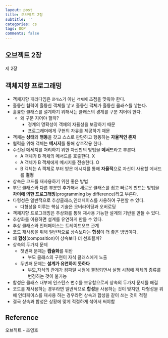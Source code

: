 ```yaml
---
layout: post
title: 오브젝트 2장
subtitle: ''
categories: cs
tags: OOP
comments: false
---
```


## 오브젝트 2장

제 2장

## 객체지향 프로그래밍

- 객체지향 패러다임은 `클래스`가 아닌 `객체`에 초점을 맞춰야 한다.
- 훌륭한 협력이 훌륭한 객체를 낳고 훌륭한 객체가 훌륭한 클래스를 낳는다.
- 훌륭한 클래스를 설계하기 위해서는 클래스의 경계를 구분 지어야 한다.
  - 왜 구분 지어야 할까?
    - 경계의 명확성이 객체의 자율성을 보장하기 때문
    - 프로그래머에게 구현의 자유를 제공하기 때문
- 객체는 **상태**와 **행동**을 갖고 스스로 판단하고 행동하는 **자율적인 존재**
- 협력을 위해 객체는 **메시지**를 통해 상호작용 한다.
- 수신된 메세지를 처리하기 위한 자신만의 방법을 **메서드**라고 부른다.
  - A 객체가 B 객체의 메서드를 호출한다. X
  - A 객체가 B 객체에게 메시지를 전송한다. O
  - B 객체는 A 객체로 부터 받은 메시지를 통해 **자율적**으로 자신이 사용할 메서드를 **결정**
- 상속은 코드를 재사용하기 위한 좋은 방법
- 부모 클래스와 다른 부분만 추가해서 새로운 클래스를 쉽고 빠르게 만드는 방법을 **차이에 의한 프로그래밍**(programming by difference)라고 부른다.
- 다형성은 일반적으로 추상클래스,인터페이스를 사용하여 구현할 수 있다.
  - 다형성을 이루는 핵심 기술은 오버라이딩과 오버로딩
- 객체지향 프로그래밍은 추상화를 통해 재사용 가능한 설계의 기반을 만들 수 있다.
- 추상화를 이용하면 설계를 유연하게 만들 수 있다.
- 추상 클래스와 인터페이스는 트레이드오프 관계
- 코드 재사용을 위해 일반적으로 상속보다는 **합성**이 더 좋은 방법이다.
- 왜 **합성**(composition)이 상속보다 더 선호될까?
- 상속의 두가지 문제 
  - 첫번째 문제는 **캡슐화**를 위반
    - 부모 클래스의 구현이 자식 클래스에게 노출
  - 두번째 문제는 **설계가 유연하지 못하다**
    - 부모,자식의 관계가 컴파일 시점에 결정되면서 실행 시점에 객체의 종류를 변경하는 것이 불가능
- 합성은 클래스 내부에 인스턴스 변수를 보유함으로써 상속의 두가지 문제를 해결
- 코드를 재사용하는 경우라면 일반적으로 **합성**을 사용하는 것이 맞지만, 다형성을 위해 인터페이스를 재사용 하는 경우라면 상속과 합성을 같이 쓰는 것이 적절
- 결국 상속과 합성은 상황에 맞게 적절하게 섞어서 써야함

## Reference

오브젝트 - 조영호